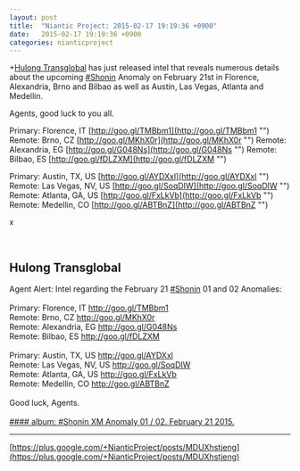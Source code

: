 ```yaml
---
layout: post
title:  "Niantic Project: 2015-02-17 19:19:36 +0900"
date:   2015-02-17 19:19:36 +0900
categories: nianticproject
---
```

+[Hulong Transglobal](https://plus.google.com/107849663787965375687 "") has just released intel that reveals numerous details about the upcoming [#Shonin](https://plus.google.com/s/%23Shonin "") Anomaly on February 21st in Florence, Alexandria, Brno and Bilbao as well as Austin, Las Vegas, Atlanta and Medellin.

Agents, good luck to you all.

Primary: Florence, IT [http://goo.gl/TMBbm1](http://goo.gl/TMBbm1 "")
Remote: Brno, CZ [http://goo.gl/MKhX0r](http://goo.gl/MKhX0r "")
Remote: Alexandria, EG [http://goo.gl/G048Ns](http://goo.gl/G048Ns "")
Remote: Bilbao, ES [http://goo.gl/fDLZXM](http://goo.gl/fDLZXM "")

Primary: Austin, TX, US [http://goo.gl/AYDXxl](http://goo.gl/AYDXxl "")
Remote: Las Vegas, NV, US [http://goo.gl/SoqDIW](http://goo.gl/SoqDIW "")
Remote: Atlanta, GA, US [http://goo.gl/FxLkVb](http://goo.gl/FxLkVb "")
Remote: Medellin, CO [http://goo.gl/ABTBnZ](http://goo.gl/ABTBnZ "")

x<div class="shared"><br /><h2>Hulong Transglobal</h2>Agent Alert: Intel regarding the February 21  <a rel="nofollow" class="ot-hashtag" href="https://plus.google.com/s/%23Shonin">#Shonin</a>  01 and 02 Anomalies:<br /><br />Primary: Florence, IT <a href="http://goo.gl/TMBbm1" class="ot-anchor">http://goo.gl/TMBbm1</a><br />Remote: Brno, CZ <a href="http://goo.gl/MKhX0r" class="ot-anchor">http://goo.gl/MKhX0r</a><br />Remote: Alexandria, EG <a href="http://goo.gl/G048Ns" class="ot-anchor">http://goo.gl/G048Ns</a><br />Remote: Bilbao, ES <a href="http://goo.gl/fDLZXM" class="ot-anchor">http://goo.gl/fDLZXM</a><br /><br />Primary: Austin, TX, US <a href="http://goo.gl/AYDXxl" class="ot-anchor">http://goo.gl/AYDXxl</a><br />Remote: Las Vegas, NV, US <a href="http://goo.gl/SoqDIW" class="ot-anchor">http://goo.gl/SoqDIW</a><br />Remote: Atlanta, GA, US <a href="http://goo.gl/FxLkVb" class="ot-anchor">http://goo.gl/FxLkVb</a><br />Remote: Medellin, CO <a href="http://goo.gl/ABTBnZ" class="ot-anchor">http://goo.gl/ABTBnZ</a><br /><br />Good luck, Agents.<br /><br /></div>
[#### album: #Shonin XM Anomaly 01 / 02. February 21 2015.](https://plus.google.com/photos/107849663787965375687/albums/6116754596181460017 "")
- - -
[https://plus.google.com/+NianticProject/posts/MDUXhstjeng](https://plus.google.com/+NianticProject/posts/MDUXhstjeng)
